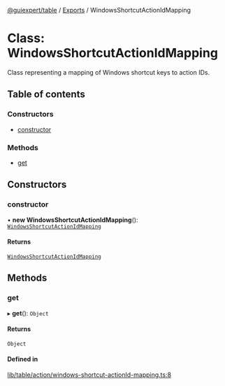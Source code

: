 [@guiexpert/table](../README.md) / [Exports](../modules.md) / WindowsShortcutActionIdMapping

# Class: WindowsShortcutActionIdMapping

Class representing a mapping of Windows shortcut keys to action IDs.

## Table of contents

### Constructors

- [constructor](WindowsShortcutActionIdMapping.md#constructor)

### Methods

- [get](WindowsShortcutActionIdMapping.md#get)

## Constructors

### constructor

• **new WindowsShortcutActionIdMapping**(): [`WindowsShortcutActionIdMapping`](WindowsShortcutActionIdMapping.md)

#### Returns

[`WindowsShortcutActionIdMapping`](WindowsShortcutActionIdMapping.md)

## Methods

### get

▸ **get**(): `Object`

#### Returns

`Object`

#### Defined in

[lib/table/action/windows-shortcut-actionId-mapping.ts:8](https://github.com/guiexperttable/ge-table/blob/6aaca3c/libs/table/src/lib/table/action/windows-shortcut-actionId-mapping.ts#L8)
